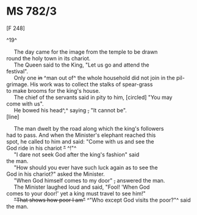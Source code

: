# MS 782/3

[F 248]

^19^

&nbsp;&nbsp;&nbsp;&nbsp;&nbsp;The day came for the image from the temple to be drawn \
round the holy town in its chariot. \
&nbsp;&nbsp;&nbsp;&nbsp;&nbsp;The Queen said to the King, "Let us go and attend the \
festival". \
&nbsp;&nbsp;&nbsp;&nbsp;&nbsp;Only one ~~in~~ ^man out of^ the whole household did not join in the pil- \
grimage. His work was to collect the stalks of spear-grass \
to make brooms for the king's house. \
&nbsp;&nbsp;&nbsp;&nbsp;&nbsp;The chief of the servants said in pity to him, [circled] "You may \
come with us". \
&nbsp;&nbsp;&nbsp;&nbsp;&nbsp;He bowed his head^,^ saying ~~,~~ "It cannot be". \
[line] 

&nbsp;&nbsp;&nbsp;&nbsp;&nbsp;The man dwelt by the road along which the king's followers \
had to pass. And when the Minister's elephant reached this \
spot, he called to him and said: "Come with us and see the \
God ride in his chariot ~~"~~ ^!"^ \
&nbsp;&nbsp;&nbsp;&nbsp;&nbsp;"I dare not seek God after the king's fashion" said \
the man. \
&nbsp;&nbsp;&nbsp;&nbsp;&nbsp;"How should you ever have such luck again as to see the \
God in his chariot?" asked the Minister. \
&nbsp;&nbsp;&nbsp;&nbsp;&nbsp;"When God himself comes to my door" ~~,~~ answered the man. \
&nbsp;&nbsp;&nbsp;&nbsp;&nbsp;The Minister laughed loud and said, "Fool! 'When God \
comes to your door!' yet a king must travel to see him!" \
&nbsp;&nbsp;&nbsp;&nbsp;&nbsp;~~"That shows how poor I am"~~ ^"Who except God visits the poor?"^ said the man.
